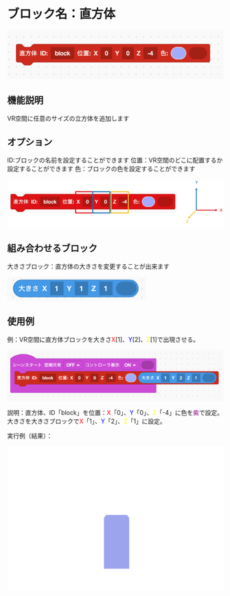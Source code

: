 # ブロック名：直方体
![直方体のブロック](https://github.com/levelenter/blockvrock_doc/blob/main/images/rectangular/red_rec.png?raw=true)

## 機能説明
VR空間に任意のサイズの立方体を追加します

## オプション
ID:ブロックの名前を設定することができます
位置：VR空間のどこに配置するか設定することができます
色：ブロックの色を設定することができます

![直方体のオプション](https://github.com/levelenter/blockvrock_doc/blob/main/images/rectangular/rec_vec.jpg?raw=true)

## 組み合わせるブロック
大きさブロック：直方体の大きさを変更することが出来ます

![組み合わせるブロック](https://github.com/levelenter/blockvrock_doc/blob/main/images/rectangular/blue_size.png?raw=true)

## 使用例
例：VR空間に直方体ブロックを大きさ<span style="color: red; ">X</span>[1]、<span style="color: blue; ">Y</span>[2]、<span style="color: yellow; ">Z</span>[1]で出現させる。

![使用例](https://github.com/levelenter/blockvrock_doc/blob/main/images/rectangular/rec_ex.png?raw=true)

説明：直方体、ID「block」を位置：<span style="color: red; ">X</span>「0」、<span style="color: blue; ">Y</span>「0」、<span style="color: yellow; ">Z</span>「-4」に色を<span style="color: purple; ">紫</span>で設定。大きさを大きさブロックで<span style="color: red; ">X</span>「1」、<span style="color: blue; ">Y</span>「2」、<span style="color: yellow; ">Z</span>「1」に設定。

実行例（結果）：

![実行例](https://github.com/levelenter/blockvrock_doc/blob/main/images/rectangular/rec.png?raw=true)

